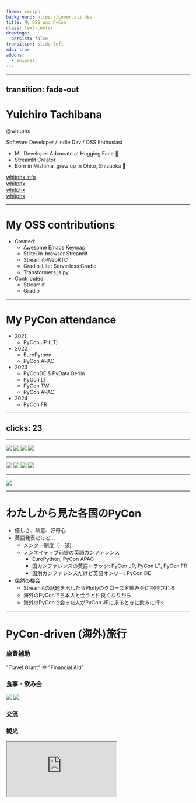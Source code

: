 ```yaml
---
theme: seriph
background: https://cover.sli.dev
title: My OSS and PyCon
class: text-center
drawings:
  persist: false
transition: slide-left
mdc: true
addons:
  - anipres
---
```


---
transition: fade-out
---

<Transform :scale="1.4">

# Yuichiro Tachibana

@whitphx

Software Developer / Indie Dev / OSS Enthusiast

<v-clicks>

- ML Developer Advocate at Hugging Face 🤗
- Streamlit Creator
- Born in Mishima, grew up in Ohito, Shizuoka 🍵

</v-clicks>

<div my-10 w-min flex="~ gap-1" items-center justify-center v-click>
  <div i-ri-user-3-line op50 ma text-xl />
  <div><a href="https://whitphx.info/" target="_blank" class="border-none! font-300">whitphx.info</a></div>
  <div i-ri-github-line op50 ma text-xl ml4/>
  <div><a href="https://github.com/whitphx" target="_blank" class="border-none! font-300">whitphx</a></div>
  <div i-ri-linkedin-line op50 ma text-xl ml4/>
  <div><a href="https://www.linkedin.com/in/whitphx/" target="_blank" class="border-none! font-300">whitphx</a></div>
  <div i-ri-twitter-x-line op50 ma text-xl ml4/>
  <div><a href="https://twitter.com/whitphx" target="_blank" class="border-none! font-300">whitphx</a></div>
</div>

</Transform>

---

<Transform :scale="1.2">

# My OSS contributions

- Created:
  - <span v-click><vscode-icons-file-type-js-official ma text-xl /> <vscode-icons-file-type-vscode ma text-xl /></span> Awesome Emacs Keymap
  - <span v-after><vscode-icons-file-type-python ma text-xl /> <vscode-icons-file-type-js-official ma text-xl /></span> Stlite: In-browser Streamlit
    <!-- - PyScriptが[PyCon US 2022で発表された](https://www.youtube.com/watch?v=qKfkCY7cmBQ&list=PL2Uw4_HvXqvYeXy8ab7iRHjA-9HiYhRQl)のに触発され -->
  - <span v-after><vscode-icons-file-type-python ma text-xl /> <vscode-icons-file-type-js-official ma text-xl /></span> Streamlit-WebRTC
  - <span v-after><vscode-icons-file-type-python ma text-xl /> <vscode-icons-file-type-js-official ma text-xl /></span> Gradio-Lite: Serverless Gradio
  - <span v-after><vscode-icons-file-type-python ma text-xl /> <vscode-icons-file-type-js-official ma text-xl /></span> Transformers.js.py
  <!-- - Anipres -->
- Contributed:
  - <span v-after><vscode-icons-file-type-python ma text-xl /> <vscode-icons-file-type-js-official ma text-xl /></span> Streamlit
  - <span v-after><vscode-icons-file-type-python ma text-xl /> <vscode-icons-file-type-js-official ma text-xl /></span> Gradio

</Transform>

<style>
.hidden-on-start {
  display: inline-block;
  width: 0;
}
.slidev-vclick-target {
  width: initial;
  transition: all 500ms ease;
}
</style>

---

# My PyCon attendance

- 2021
  - PyCon JP (LT)
- 2022
  - EuroPython
  - PyCon APAC
- 2023
  - PyConDE & PyData Berlin
  - PyCon LT
  - PyCon TW
  - PyCon APAC
- 2024
  - PyCon FR

---
clicks: 23
---

<SlidevAnipres id="timeline" />


---

<div grid grid-cols-2 grid-rows-2 gap-4 h-full absolute top-0 left-0>
  <img src="./pyconlt2023/5R7A2914.JPG" />
  <img src="./pyconlt2023/5R7A3050.JPG" />
  <img src="./pyconapac2023/flickr_53294859225.jpg" />
  <img src="./pycontw2023/PXL_20230903_124942666.jpg" />
</div>

---

<div grid grid-cols-2 grid-rows-2 gap-4 h-full absolute top-0 left-0>
  <img src="./pycontw2023/IMG_2257.jpg" />
  <img src="./pycontw2023/DSC_3364.JPG" />
  <img src="./pyconde2023/PyConDe 19.04.2023-2113.jpg" />
  <img src="./pyconde2023/PyConDe 19.04.2023-2147.jpg" />
</div>

---

<div h-full w-full flex items-center justify-center>
  <img src="./star-history-202528.png" max-h-full max-w-full />
</div>

---

# わたしから見た各国のPyCon

<v-clicks>

- 優しさ、熱意、好奇心
- 英語発表だけど…
  - メンター制度（一部）
  - ノンネイティブ前提の英語カンファレンス
    - EuroPython, PyCon APAC
    - 国カンファレンスの英語トラック: PyCon JP, PyCon LT, PyCon FR
    - 国別カンファレンスだけど英語オンリー: PyCon DE
- 偶然の機会
  - Streamlitの話題を出したらPlotlyのクローズド飲み会に招待される
  - 海外のPyConで日本人と会うと仲良くなりがち
  - 海外のPyConで会った人がPyCon JPに来るときに飲みに行く

</v-clicks>

---

# PyCon-driven (海外)旅行

<div grid grid-cols-2 gap-4 h-80>
  <div v-click border-rounded px3 py3 pb-12 relative from-sky:20 to-fuchsia:15 bg-gradient-to-br>
    <h3 text-xl>旅費補助</h3>
    <div p-2>
      "Travel Grant" や "Financial Aid"
    </div>
  </div>

  <div v-click border-rounded px3 py3 pb-12 relative from-sky:20 to-fuchsia:15 bg-gradient-to-br >
    <h3 text-xl text-teal-800>食事・飲み会</h3>
    <div grid grid-cols-2 gap-4>
      <img src="./europython2022/PXL_20220713_114957669.jpg" />
      <img src="./europython2022/PXL_20220712_183854051.MP.jpg" />
    </div>
  </div>

  <div v-click border-rounded px3 py3 pb-12 relative from-sky:20 to-fuchsia:15 bg-gradient-to-br >
    <h3 text-xl text-teal-800>交流</h3>
    <div>
    </div>
  </div>

  <div v-click border-rounded px3 py3 pb-12 relative from-sky:20 to-fuchsia:15 bg-gradient-to-br >
    <h3 text-xl text-teal-800>観光</h3>
    <div>
      <iframe src="https://ep2025.europython.eu/explore/" class="w-200% scale-50% origin-top-left h-200%"/>
    </div>
  </div>
</div>

<v-click>

👉 あちこちにProposalを出して通ったところに行く

</v-click>

<v-click>

[Conf-driven Traveling✈️](https://www.whitphx.info/posts/20230511-conference-driven-travels/)

</v-click>

---

# まとめ

<v-clicks depth="2">

- 各地のPyConに参加してトークしたおかげで
  - 自分のプロジェクトがより良くなった
  - 友人が増えた
  - 仕事にもいい影響があった（かも）

- 各地のPyConに行くのいいよ
  - 旅行にもなるし

</v-clicks>
